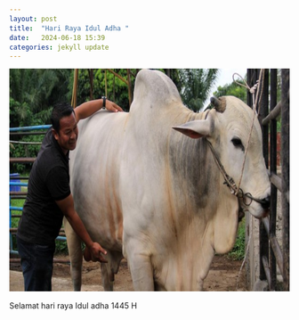 ```yaml
---
layout: post
title:  "Hari Raya Idul Adha "
date:   2024-06-18 15:39 
categories: jekyll update
---
```

<img src="/assets/images/sapi.jpeg" alt="sapi.jpeg" width="700" height="400">

Selamat hari raya Idul adha 1445 H


